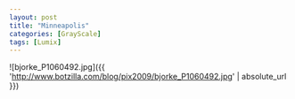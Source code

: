 ```yaml
---
layout: post
title: "Minneapolis"
categories: [GrayScale]
tags: [Lumix]
---
```



![bjorke_P1060492.jpg]({{ 'http://www.botzilla.com/blog/pix2009/bjorke_P1060492.jpg' | absolute_url }})


